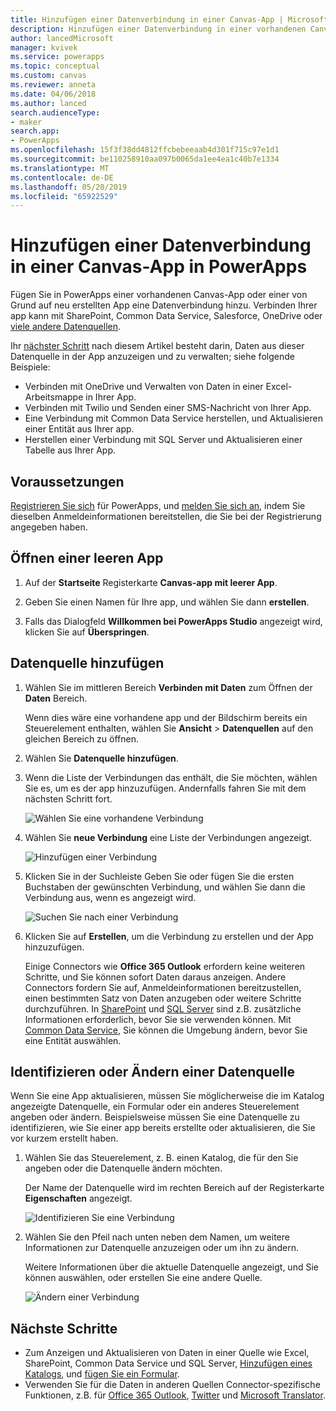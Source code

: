 ```yaml
---
title: Hinzufügen einer Datenverbindung in einer Canvas-App | Microsoft-Dokumentation
description: Hinzufügen einer Datenverbindung in einer vorhandenen Canvas-App oder in einer leeren App
author: lancedMicrosoft
manager: kvivek
ms.service: powerapps
ms.topic: conceptual
ms.custom: canvas
ms.reviewer: anneta
ms.date: 04/06/2018
ms.author: lanced
search.audienceType:
- maker
search.app:
- PowerApps
ms.openlocfilehash: 15f3f38dd4812ffcbebeeaab4d301f715c97e1d1
ms.sourcegitcommit: be110258910aa097b0065da1ee4ea1c40b7e1334
ms.translationtype: MT
ms.contentlocale: de-DE
ms.lasthandoff: 05/20/2019
ms.locfileid: "65922529"
---
```

# <a name="add-a-data-connection-to-a-canvas-app-in-powerapps"></a>Hinzufügen einer Datenverbindung in einer Canvas-App in PowerApps

Fügen Sie in PowerApps einer vorhandenen Canvas-App oder einer von Grund auf neu erstellten App eine Datenverbindung hinzu. Verbinden Ihrer app kann mit SharePoint, Common Data Service, Salesforce, OneDrive oder [viele andere Datenquellen](connections-list.md).

Ihr [nächster Schritt](#next-steps) nach diesem Artikel besteht darin, Daten aus dieser Datenquelle in der App anzuzeigen und zu verwalten; siehe folgende Beispiele:

* Verbinden mit OneDrive und Verwalten von Daten in einer Excel-Arbeitsmappe in Ihrer App.
* Verbinden mit Twilio und Senden einer SMS-Nachricht von Ihrer App.
* Eine Verbindung mit Common Data Service herstellen, und Aktualisieren einer Entität aus Ihrer app.
* Herstellen einer Verbindung mit SQL Server und Aktualisieren einer Tabelle aus Ihrer App.

## <a name="prerequisites"></a>Voraussetzungen

[Registrieren Sie sich](../signup-for-powerapps.md) für PowerApps, und [melden Sie sich an](http://web.powerapps.com?utm_source=padocs&utm_medium=linkinadoc&utm_campaign=referralsfromdoc), indem Sie dieselben Anmeldeinformationen bereitstellen, die Sie bei der Registrierung angegeben haben.

## <a name="open-a-blank-app"></a>Öffnen einer leeren App

1. Auf der **Startseite** Registerkarte **Canvas-app mit leerer App**.

1. Geben Sie einen Namen für Ihre app, und wählen Sie dann **erstellen**.

1. Falls das Dialogfeld **Willkommen bei PowerApps Studio** angezeigt wird, klicken Sie auf **Überspringen**.

## <a name="add-data-source"></a>Datenquelle hinzufügen

1. Wählen Sie im mittleren Bereich **Verbinden mit Daten** zum Öffnen der **Daten** Bereich.

    Wenn dies wäre eine vorhandene app und der Bildschirm bereits ein Steuerelement enthalten, wählen Sie **Ansicht** > **Datenquellen** auf den gleichen Bereich zu öffnen.

1. Wählen Sie **Datenquelle hinzufügen**.

1. Wenn die Liste der Verbindungen das enthält, die Sie möchten, wählen Sie es, um es der app hinzuzufügen. Andernfalls fahren Sie mit dem nächsten Schritt fort.

    ![Wählen Sie eine vorhandene Verbindung](./media/add-data-connection/choose-existing-connection.png)

1. Wählen Sie **neue Verbindung** eine Liste der Verbindungen angezeigt.

    ![Hinzufügen einer Verbindung](./media/add-data-connection/add-connection.png)

1. Klicken Sie in der Suchleiste Geben Sie oder fügen Sie die ersten Buchstaben der gewünschten Verbindung, und wählen Sie dann die Verbindung aus, wenn es angezeigt wird.

    ![Suchen Sie nach einer Verbindung](./media/add-data-connection/search-connections.png)

1. Klicken Sie auf **Erstellen**, um die Verbindung zu erstellen und der App hinzuzufügen.

    Einige Connectors wie **Office 365 Outlook** erfordern keine weiteren Schritte, und Sie können sofort Daten daraus anzeigen. Andere Connectors fordern Sie auf, Anmeldeinformationen bereitzustellen, einen bestimmten Satz von Daten anzugeben oder weitere Schritte durchzuführen. In [SharePoint](connections/connection-sharepoint-online.md) und [SQL Server](connections/connection-azure-sqldatabase.md) sind z.B. zusätzliche Informationen erforderlich, bevor Sie sie verwenden können. Mit [Common Data Service](connections/connection-common-data-service.md), Sie können die Umgebung ändern, bevor Sie eine Entität auswählen.

## <a name="identify-or-change-a-data-source"></a>Identifizieren oder Ändern einer Datenquelle
Wenn Sie eine App aktualisieren, müssen Sie möglicherweise die im Katalog angezeigte Datenquelle, ein Formular oder ein anderes Steuerelement angeben oder ändern. Beispielsweise müssen Sie eine Datenquelle zu identifizieren, wie Sie einer app bereits erstellte oder aktualisieren, die Sie vor kurzem erstellt haben.

1. Wählen Sie das Steuerelement, z. B. einen Katalog, die für den Sie angeben oder die Datenquelle ändern möchten.

    Der Name der Datenquelle wird im rechten Bereich auf der Registerkarte **Eigenschaften** angezeigt.

    ![Identifizieren Sie eine Verbindung](./media/add-data-connection/identify-connection.png)

1. Wählen Sie den Pfeil nach unten neben dem Namen, um weitere Informationen zur Datenquelle anzuzeigen oder um ihn zu ändern.

    Weitere Informationen über die aktuelle Datenquelle angezeigt, und Sie können auswählen, oder erstellen Sie eine andere Quelle.

    ![Ändern einer Verbindung](./media/add-data-connection/change-connection.png)

## <a name="next-steps"></a>Nächste Schritte

* Zum Anzeigen und Aktualisieren von Daten in einer Quelle wie Excel, SharePoint, Common Data Service und SQL Server, [Hinzufügen eines Katalogs](add-gallery.md), und [fügen Sie ein Formular](add-form.md).
* Verwenden Sie für die Daten in anderen Quellen Connector-spezifische Funktionen, z.B. für [Office 365 Outlook](connections/connection-office365-outlook.md), [Twitter](connections/connection-twitter.md) und [Microsoft Translator](connections/connection-microsoft-translator.md).

